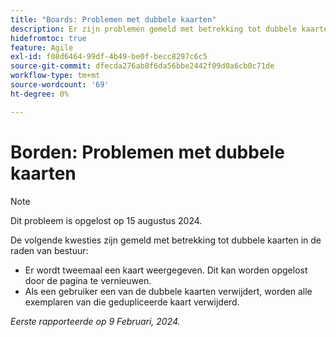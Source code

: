 ```yaml
---
title: "Boards: Problemen met dubbele kaarten"
description: Er zijn problemen gemeld met betrekking tot dubbele kaarten in de raden van bestuur.
hidefromtoc: true
feature: Agile
exl-id: f08d6464-99df-4b49-be0f-becc8297c6c5
source-git-commit: dfecda276ab8f6da56bbe2442f09d0a6cb0c71de
workflow-type: tm+mt
source-wordcount: '69'
ht-degree: 0%

---
```


# Borden: Problemen met dubbele kaarten

>[!NOTE]
>
>Dit probleem is opgelost op 15 augustus 2024.


De volgende kwesties zijn gemeld met betrekking tot dubbele kaarten in de raden van bestuur:

* Er wordt tweemaal een kaart weergegeven. Dit kan worden opgelost door de pagina te vernieuwen.
* Als een gebruiker een van de dubbele kaarten verwijdert, worden alle exemplaren van die gedupliceerde kaart verwijderd.

_Eerste rapporteerde op 9 Februari, 2024._
